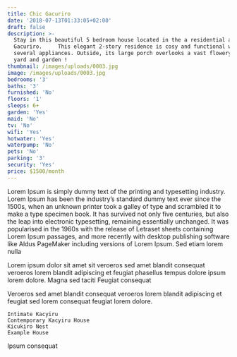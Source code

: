 ```yaml
---
title: Chic Gacuriro
date: '2018-07-13T01:33:05+02:00'
draft: false
description: >-
  Stay in this beautiful 5 bedroom house located in the a residential area in
  Gacuriro.   ​  This elegant 2-story residence is cosy and functional with
  several appliances. Outside, its large porch overlooks a vast flowery front
  yard and garden ! 
thumbnail: /images/uploads/0003.jpg
image: /images/uploads/0003.jpg
bedrooms: '3'
baths: '3'
furnished: 'No'
floors: '1'
sleeps: 6+
garden: 'Yes'
maid: 'No'
tv: 'No'
wifi: 'Yes'
hotwater: 'Yes'
waterpump: 'No'
pets: 'No'
parking: '3'
security: 'Yes'
price: $1500/month
---
```

Lorem Ipsum is simply dummy text of the printing and typesetting industry. Lorem Ipsum has been the industry’s standard dummy text ever since the 1500s, when an unknown printer took a galley of type and scrambled it to make a type specimen book. It has survived not only five centuries, but also the leap into electronic typesetting, remaining essentially unchanged. It was popularised in the 1960s with the release of Letraset sheets containing Lorem Ipsum passages, and more recently with desktop publishing software like Aldus PageMaker including versions of Lorem Ipsum.
Sed etiam lorem nulla

Lorem ipsum dolor sit amet sit veroeros sed amet blandit consequat veroeros lorem blandit adipiscing et feugiat phasellus tempus dolore ipsum lorem dolore.
Magna sed taciti
Feugiat consequat

Veroeros sed amet blandit consequat veroeros lorem blandit adipiscing et feugiat sed lorem consequat feugiat lorem dolore.

    Intimate Kacyiru
    Contemporary Kacyiru House
    Kicukiro Nest
    Example House

Ipsum consequat
